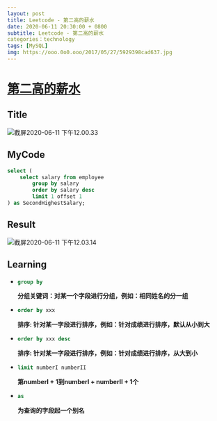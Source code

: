 ```yaml
---
layout: post
title: Leetcode - 第二高的薪水
date: 2020-06-11 20:30:00 + 0800
subtitle: Leetcode - 第二高的薪水
categories：technology
tags: [MySQL]
img: https://ooo.0o0.ooo/2017/05/27/5929398cad637.jpg
---
```

# [第二高的薪水](https://leetcode-cn.com/problems/second-highest-salary/)

## Title

![截屏2020-06-11 下午12.00.33](https://tva1.sinaimg.cn/large/007S8ZIlly1gfo7seqixlj30p60ro770.jpg)



## MyCode

```sql
select (
    select salary from employee 
    	group by salary 
    	order by salary desc  
    	limit 1 offset 1
) as SecondHighestSalary;
```

## Result

![截屏2020-06-11 下午12.03.14](https://tva1.sinaimg.cn/large/007S8ZIlly1gfo7v7x7iuj30rg0cwjss.jpg)

## Learning



* ```sql
  group by
  ```

  **分组关键词：对某一个字段进行分组，例如：相同姓名的分一组**

* ```sql
  order by xxx
  ```

  **排序: 针对某一字段进行排序，例如：针对成绩进行排序，默认从小到大**

* ```sql
  order by xxx desc
  ```

  **排序: 针对某一字段进行排序，例如：针对成绩进行排序，从大到小**

* ```sql
  limit numberI numberII
  ```
  
  **第numberI + 1到numberI + numberII + 1个**


* ```sql
  as
  ```
  
  **为查询的字段起一个别名**






